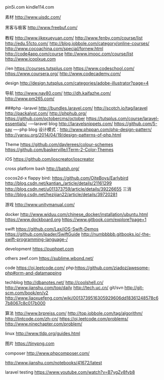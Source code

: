 pin5i.com
kindle114.com

素材
http://www.uisdc.com/

黑客与极客
http://www.freebuf.com/

教程
http://www.jikexueyuan.com/
http://www.fenby.com/course/list
http://edu.51cto.com/
http://blog.jobbole.com/category/online-courses/
http://www.cocoachina.com/special/fornew.html
http://code4app.com/course
http://www.imooc.com/course/list
http://www.icoolxue.com

//en
https://courses.tutsplus.com
https://www.codeschool.com/
https://www.coursera.org/
http://www.codecademy.com/

design
http://design.tutsplus.com/categories/adobe-illustrator?page=4

导航
http://www.nav80.com/
http://dh.kaifazhe.com/
http://www.pm265.com/

###php
-laravel
http://bundles.laravel.com/
http://scotch.io/tag/laravel
http://packalyst.com/
http://phphub.org/
https://github.com/octobercms/october
https://tutsplus.com/course/laravel-essentials/
-—laravel blog
http://laravelsnippets.com/
https://github.com/5-say
—-php blog
设计模式：http://www.phppan.com/php-design-pattern/
http://yansu.org/2014/04/19/design-patterns-of-php.html


Theme
https://github.com/daylerees/colour-schemes
https://github.com/baskerville/iTerm-2-Color-Themes

iOS
https://github.com/ioscreator/ioscreator

cross platform bash
http://batsh.org/

cocos2d-x
flappy  bird: https://github.com/OiteBoys/Earlybird
http://blog.csdn.net/kantian_/article/details/21161299
http://blog.csdn.net/u011373759/article/details/39226655
三消
http://blog.csdn.net/hezijian22/article/details/39720281

游戏
http://www.unitymanual.com/


docker
http://www.widuu.com/chinese_docker/installation/ubuntu.html
https://www.dockboard.org
https://www.gitbook.com/explore?page=1


swift
https://github.com/Lax/iOS-Swift-Demos
https://github.com/ipader/SwiftGuide
http://numbbbbb.gitbooks.io/-the-swift-programming-language-/

development
https://puphpet.com


others
zeef.com
https://sublime.wbond.net/

code
https://oj.leetcode.com/
php:https://github.com/ziadoz/awesome-php#orm-and-datamapping

techblog
http://dbanotes.net/
http://coolshell.cn/
http://www.jianshu.com/top/daily
http://tech.uc.cn/
git/svn
http://git-scm.com/book/en/v2
http://www.liaoxuefeng.com/wiki/0013739516305929606dd18361248578c67b8067c8c017b000

算法
http://www.brpreiss.com/
http://top.jobbole.com/tag/algorithm/
http://lintcode.com/zh-cn/
https://oj.leetcode.com/problems/
http://www.ninechapter.com/problem/

linux
http://www.tldp.org/guides.html

图片
https://tinypng.com

composer
http://www.phpcomposer.com/

http://www.jianshu.com/notebooks/41672/latest


laravel testing
https://www.youtube.com/watch?v=B7ygZv8fvb8
